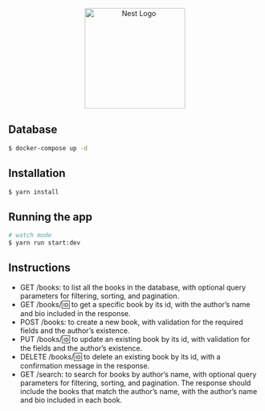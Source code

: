 <p align="center">
  <a href="http://nestjs.com/" target="blank"><img src="https://nestjs.com/img/logo-small.svg" width="200" alt="Nest Logo" /></a>
</p>

## Database

```bash
$ docker-compose up -d
```

## Installation

```bash
$ yarn install
```

## Running the app

```bash
# watch mode
$ yarn run start:dev
```

## Instructions

- GET /books: to list all the books in the database, with optional query parameters for filtering, sorting, and pagination.
- GET /books/:id: to get a specific book by its id, with the author’s name and bio included in the response.
- POST /books: to create a new book, with validation for the required fields and the author’s existence.
- PUT /books/:id: to update an existing book by its id, with validation for the fields and the author’s existence.
- DELETE /books/:id: to delete an existing book by its id, with a confirmation message in the response.
- GET /search: to search for books by author’s name, with optional query parameters for filtering, sorting, and pagination. The response should include the books that match the author’s name, with the author’s name and bio included in each book.
